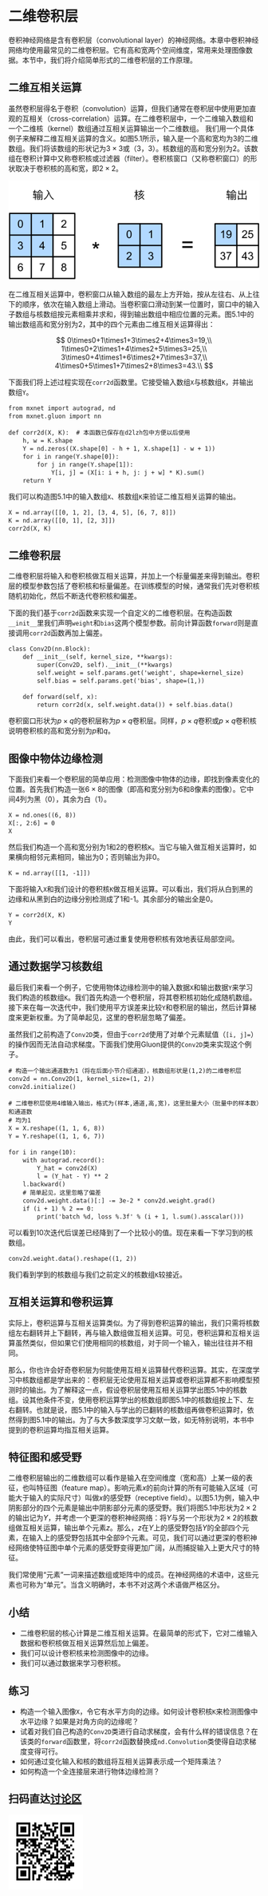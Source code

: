 # 二维卷积层

卷积神经网络是含有卷积层（convolutional layer）的神经网络。本章中卷积神经网络均使用最常见的二维卷积层。它有高和宽两个空间维度，常用来处理图像数据。本节中，我们将介绍简单形式的二维卷积层的工作原理。


## 二维互相关运算

虽然卷积层得名于卷积（convolution）运算，但我们通常在卷积层中使用更加直观的互相关（cross-correlation）运算。在二维卷积层中，一个二维输入数组和一个二维核（kernel）数组通过互相关运算输出一个二维数组。
我们用一个具体例子来解释二维互相关运算的含义。如图5.1所示，输入是一个高和宽均为3的二维数组。我们将该数组的形状记为$3 \times 3$或（3，3）。核数组的高和宽分别为2。该数组在卷积计算中又称卷积核或过滤器（filter）。卷积核窗口（又称卷积窗口）的形状取决于卷积核的高和宽，即$2 \times 2$。

![二维互相关运算。阴影部分为第一个输出元素及其计算所使用的输入和核数组元素：$0\times0+1\times1+3\times2+4\times3=19$。](../img/correlation.svg)

在二维互相关运算中，卷积窗口从输入数组的最左上方开始，按从左往右、从上往下的顺序，依次在输入数组上滑动。当卷积窗口滑动到某一位置时，窗口中的输入子数组与核数组按元素相乘并求和，得到输出数组中相应位置的元素。图5.1中的输出数组高和宽分别为2，其中的四个元素由二维互相关运算得出：

$$
0\times0+1\times1+3\times2+4\times3=19,\\
1\times0+2\times1+4\times2+5\times3=25,\\
3\times0+4\times1+6\times2+7\times3=37,\\
4\times0+5\times1+7\times2+8\times3=43.\\
$$

下面我们将上述过程实现在`corr2d`函数里。它接受输入数组`X`与核数组`K`，并输出数组`Y`。

```{.python .input}
from mxnet import autograd, nd
from mxnet.gluon import nn

def corr2d(X, K):  # 本函数已保存在d2lzh包中方便以后使用
    h, w = K.shape
    Y = nd.zeros((X.shape[0] - h + 1, X.shape[1] - w + 1))
    for i in range(Y.shape[0]):
        for j in range(Y.shape[1]):
            Y[i, j] = (X[i: i + h, j: j + w] * K).sum()
    return Y
```

我们可以构造图5.1中的输入数组`X`、核数组`K`来验证二维互相关运算的输出。

```{.python .input}
X = nd.array([[0, 1, 2], [3, 4, 5], [6, 7, 8]])
K = nd.array([[0, 1], [2, 3]])
corr2d(X, K)
```

## 二维卷积层

二维卷积层将输入和卷积核做互相关运算，并加上一个标量偏差来得到输出。卷积层的模型参数包括了卷积核和标量偏差。在训练模型的时候，通常我们先对卷积核随机初始化，然后不断迭代卷积核和偏差。

下面的我们基于`corr2d`函数来实现一个自定义的二维卷积层。在构造函数`__init__`里我们声明`weight`和`bias`这两个模型参数。前向计算函数`forward`则是直接调用`corr2d`函数再加上偏差。

```{.python .input  n=70}
class Conv2D(nn.Block):
    def __init__(self, kernel_size, **kwargs):
        super(Conv2D, self).__init__(**kwargs)
        self.weight = self.params.get('weight', shape=kernel_size)
        self.bias = self.params.get('bias', shape=(1,))

    def forward(self, x):
        return corr2d(x, self.weight.data()) + self.bias.data()
```

卷积窗口形状为$p \times q$的卷积层称为$p \times q$卷积层。同样，$p \times q$卷积或$p \times q$卷积核说明卷积核的高和宽分别为$p$和$q$。


## 图像中物体边缘检测

下面我们来看一个卷积层的简单应用：检测图像中物体的边缘，即找到像素变化的位置。首先我们构造一张$6\times 8$的图像（即高和宽分别为6和8像素的图像）。它中间4列为黑（0），其余为白（1）。

```{.python .input  n=66}
X = nd.ones((6, 8))
X[:, 2:6] = 0
X
```

然后我们构造一个高和宽分别为1和2的卷积核`K`。当它与输入做互相关运算时，如果横向相邻元素相同，输出为0；否则输出为非0。

```{.python .input  n=67}
K = nd.array([[1, -1]])
```

下面将输入`X`和我们设计的卷积核`K`做互相关运算。可以看出，我们将从白到黑的边缘和从黑到白的边缘分别检测成了1和-1。其余部分的输出全是0。

```{.python .input  n=69}
Y = corr2d(X, K)
Y
```

由此，我们可以看出，卷积层可通过重复使用卷积核有效地表征局部空间。


## 通过数据学习核数组

最后我们来看一个例子，它使用物体边缘检测中的输入数据`X`和输出数据`Y`来学习我们构造的核数组`K`。我们首先构造一个卷积层，将其卷积核初始化成随机数组。接下来在每一次迭代中，我们使用平方误差来比较`Y`和卷积层的输出，然后计算梯度来更新权重。为了简单起见，这里的卷积层忽略了偏差。

虽然我们之前构造了`Conv2D`类，但由于`corr2d`使用了对单个元素赋值（`[i, j]=`）的操作因而无法自动求梯度。下面我们使用Gluon提供的`Conv2D`类来实现这个例子。

```{.python .input  n=83}
# 构造一个输出通道数为1（将在后面小节介绍通道），核数组形状是(1,2)的二维卷积层
conv2d = nn.Conv2D(1, kernel_size=(1, 2))
conv2d.initialize()

# 二维卷积层使用4维输入输出，格式为(样本,通道,高,宽)，这里批量大小（批量中的样本数）和通道数
# 均为1
X = X.reshape((1, 1, 6, 8))
Y = Y.reshape((1, 1, 6, 7))

for i in range(10):
    with autograd.record():
        Y_hat = conv2d(X)
        l = (Y_hat - Y) ** 2
    l.backward()
    # 简单起见，这里忽略了偏差
    conv2d.weight.data()[:] -= 3e-2 * conv2d.weight.grad()
    if (i + 1) % 2 == 0:
        print('batch %d, loss %.3f' % (i + 1, l.sum().asscalar()))
```

可以看到10次迭代后误差已经降到了一个比较小的值。现在来看一下学习到的核数组。

```{.python .input}
conv2d.weight.data().reshape((1, 2))
```

我们看到学到的核数组与我们之前定义的核数组`K`较接近。

## 互相关运算和卷积运算

实际上，卷积运算与互相关运算类似。为了得到卷积运算的输出，我们只需将核数组左右翻转并上下翻转，再与输入数组做互相关运算。可见，卷积运算和互相关运算虽然类似，但如果它们使用相同的核数组，对于同一个输入，输出往往并不相同。

那么，你也许会好奇卷积层为何能使用互相关运算替代卷积运算。其实，在深度学习中核数组都是学出来的：卷积层无论使用互相关运算或卷积运算都不影响模型预测时的输出。为了解释这一点，假设卷积层使用互相关运算学出图5.1中的核数组。设其他条件不变，使用卷积运算学出的核数组即图5.1中的核数组按上下、左右翻转。也就是说，图5.1中的输入与学出的已翻转的核数组再做卷积运算时，依然得到图5.1中的输出。为了与大多数深度学习文献一致，如无特别说明，本书中提到的卷积运算均指互相关运算。


## 特征图和感受野

二维卷积层输出的二维数组可以看作是输入在空间维度（宽和高）上某一级的表征，也叫特征图（feature map）。影响元素$x$的前向计算的所有可能输入区域（可能大于输入的实际尺寸）叫做$x$的感受野（receptive field）。以图5.1为例，输入中阴影部分的四个元素是输出中阴影部分元素的感受野。我们将图5.1中形状为$2 \times 2$的输出记为$Y$，并考虑一个更深的卷积神经网络：将$Y$与另一个形状为$2 \times 2$的核数组做互相关运算，输出单个元素$z$。那么，$z$在$Y$上的感受野包括$Y$的全部四个元素，在输入上的感受野包括其中全部9个元素。可见，我们可以通过更深的卷积神经网络使特征图中单个元素的感受野变得更加广阔，从而捕捉输入上更大尺寸的特征。

我们常使用“元素”一词来描述数组或矩阵中的成员。在神经网络的术语中，这些元素也可称为“单元”。当含义明确时，本书不对这两个术语做严格区分。


## 小结

* 二维卷积层的核心计算是二维互相关运算。在最简单的形式下，它对二维输入数据和卷积核做互相关运算然后加上偏差。
* 我们可以设计卷积核来检测图像中的边缘。
* 我们可以通过数据来学习卷积核。


## 练习

* 构造一个输入图像`X`，令它有水平方向的边缘。如何设计卷积核`K`来检测图像中水平边缘？如果是对角方向的边缘呢？
* 试着对我们自己构造的`Conv2D`类进行自动求梯度，会有什么样的错误信息？在该类的`forward`函数里，将`corr2d`函数替换成`nd.Convolution`类使得自动求梯度变得可行。
* 如何通过变化输入和核的数组将互相关运算表示成一个矩阵乘法？
* 如何构造一个全连接层来进行物体边缘检测？

## 扫码直达[讨论区](https://discuss.gluon.ai/t/topic/6314)

![](../img/qr_conv-layer.svg)
